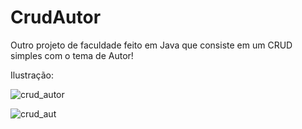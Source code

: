 # CrudAutor
Outro projeto de faculdade feito em Java que consiste em um CRUD simples com o tema de Autor!

Ilustração:

![crud_autor](https://user-images.githubusercontent.com/67906243/190234967-73c093dc-1692-4b68-908a-0d5076604902.png)

![crud_aut](https://user-images.githubusercontent.com/67906243/190235014-c532132d-5cd7-4f14-92aa-cbe1112b8fd6.gif)
